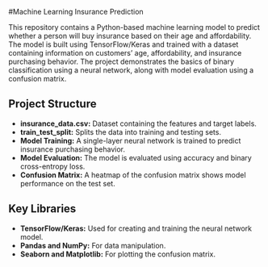 #Machine Learning Insurance Prediction

This repository contains a Python-based machine learning model to predict whether a person will buy insurance based on their age and affordability. The model is built using TensorFlow/Keras and trained with a dataset containing information on customers’ age, affordability, and insurance purchasing behavior. The project demonstrates the basics of binary classification using a neural network, along with model evaluation using a confusion matrix.

## Project Structure
- **insurance_data.csv:** Dataset containing the features and target labels.
- **train_test_split:** Splits the data into training and testing sets.
- **Model Training:** A single-layer neural network is trained to predict insurance purchasing behavior.
- **Model Evaluation:** The model is evaluated using accuracy and binary cross-entropy loss.
- **Confusion Matrix:** A heatmap of the confusion matrix shows model performance on the test set.

## Key Libraries
- **TensorFlow/Keras:** Used for creating and training the neural network model.
- **Pandas and NumPy:** For data manipulation.
- **Seaborn and Matplotlib:** For plotting the confusion matrix.

